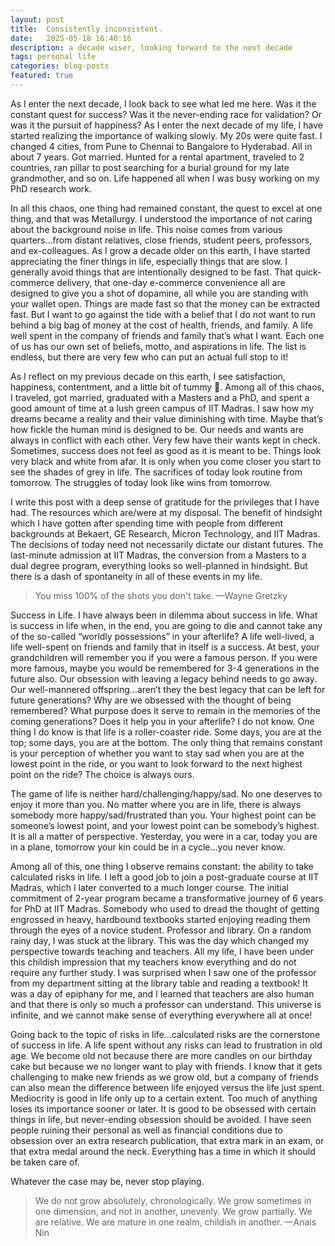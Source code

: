 ```yaml
---
layout: post
title:  Consistently inconsistent. 
date:   2025-05-18 16:40:16
description: a decade wiser, looking forward to the next decade
tags: personal life
categories: blog-posts
featured: true
---
```


As I enter the next decade, I look back to see what led me here. Was it the constant quest for success? Was it the never-ending race for validation? Or was it the pursuit of happiness?
As I enter the next decade of my life, I have started realizing the importance of walking slowly. My 20s were quite fast. I changed 4 cities, from Pune to Chennai to Bangalore to Hyderabad. All in about 7 years. Got married. Hunted for a rental apartment, traveled to 2 countries, ran pillar to post searching for a burial ground for my late grandmother, and so on. Life happened all when I was busy working on my PhD research work.

In all this chaos, one thing had remained constant, the quest to excel at one thing, and that was Metallurgy. I understood the importance of not caring about the background noise in life. This noise comes from various quarters…from distant relatives, close friends, student peers, professors, and ex-colleagues. As I grow a decade older on this earth, I have started appreciating the finer things in life, especially things that are slow. I generally avoid things that are intentionally designed to be fast. That quick-commerce delivery, that one-day e-commerce convenience all are designed to give you a shot of dopamine, all while you are standing with your wallet open. Things are made fast so that the money can be extracted fast. But I want to go against the tide with a belief that I do not want to run behind a big bag of money at the cost of health, friends, and family. A life well spent in the company of friends and family that’s what I want. Each one of us has our own set of beliefs, motto, and aspirations in life. The list is endless, but there are very few who can put an actual full stop to it!

As I reflect on my previous decade on this earth, I see satisfaction, happiness, contentment, and a little bit of tummy . Among all of this chaos, I traveled, got married, graduated with a Masters and a PhD, and spent a good amount of time at a lush green campus of IIT Madras. I saw how my dreams became a reality and their value diminishing with time. Maybe that’s how fickle the human mind is designed to be. Our needs and wants are always in conflict with each other. Very few have their wants kept in check. Sometimes, success does not feel as good as it is meant to be. Things look very black and white from afar. It is only when you come closer you start to see the shades of grey in life. The sacrifices of today look routine from tomorrow. The struggles of today look like wins from tomorrow.

I write this post with a deep sense of gratitude for the privileges that I have had. The resources which are/were at my disposal. The benefit of hindsight which I have gotten after spending time with people from different backgrounds at Bekaert, GE Research, Micron Technology, and IIT Madras. The decisions of today need not necessarily dictate our distant futures. The last-minute admission at IIT Madras, the conversion from a Masters to a dual degree program, everything looks so well-planned in hindsight. But there is a dash of spontaneity in all of these events in my life.

<blockquote>
You miss 100% of the shots you don't take. —Wayne Gretzky
</blockquote>

Success in Life. I have always been in dilemma about success in life. What is success in life when, in the end, you are going to die and cannot take any of the so-called “worldly possessions” in your afterlife? A life well-lived, a life well-spent on friends and family that in itself is a success. At best, your grandchildren will remember you if you were a famous person. If you were more famous, maybe you would be remembered for 3-4 generations in the future also. Our obsession with leaving a legacy behind needs to go away. Our well-mannered offspring…aren’t they the best legacy that can be left for future generations? Why are we obsessed with the thought of being remembered? What purpose does it serve to remain in the memories of the coming generations? Does it help you in your afterlife? I do not know. One thing I do know is that life is a roller-coaster ride. Some days, you are at the top; some days, you are at the bottom. The only thing that remains constant is your perception of whether you want to stay sad when you are at the lowest point in the ride, or you want to look forward to the next highest point on the ride? The choice is always ours.

The game of life is neither hard/challenging/happy/sad. No one deserves to enjoy it more than you. No matter where you are in life, there is always somebody more happy/sad/frustrated than you. Your highest point can be someone’s lowest point, and your lowest point can be somebody’s highest. It is all a matter of perspective. Yesterday, you were in a car, today you are in a plane, tomorrow your kin could be in a cycle…you never know.

Among all of this, one thing I observe remains constant: the ability to take calculated risks in life. I left a good job to join a post-graduate course at IIT Madras, which I later converted to a much longer course. The initial commitment of 2-year program became a transformative journey of 6 years for PhD at IIT Madras. Somebody who used to dread the thought of getting engrossed in heavy, hardbound textbooks started enjoying reading them through the eyes of a novice student.
Professor and library. On a random rainy day, I was stuck at the library. This was the day which changed my perspective towards teaching and teachers. All my life, I have been under this childish impression that my teachers know everything and do not require any further study. I was surprised when I saw one of the professor from my department sitting at the library table and reading a textbook! It was a day of epiphany for me, and I learned that teachers are also human and that there is only so much a professor can understand. This universe is infinite, and we cannot make sense of everything everywhere all at once!

Going back to the topic of risks in life…calculated risks are the cornerstone of success in life. A life spent without any risks can lead to frustration in old age. We become old not because there are more candles on our birthday cake but because we no longer want to play with friends. I know that it gets challenging to make new friends as we grow old, but a company of friends can also mean the difference between life enjoyed versus the life just spent. Mediocrity is good in life only up to a certain extent. Too much of anything loses its importance sooner or later. It is good to be obsessed with certain things in life, but never-ending obsession should be avoided. I have seen people ruining their personal as well as financial conditions due to obsession over an extra research publication, that extra mark in an exam, or that extra medal around the neck. Everything has a time in which it should be taken care of.

Whatever the case may be, never stop playing.

<blockquote>
We do not grow absolutely, chronologically. We grow sometimes in one dimension, and not in another, unevenly. We grow partially. We are relative. We are mature in one realm, childish in another. —Anais Nin
</blockquote>
